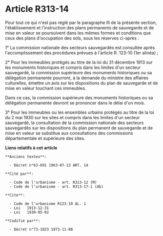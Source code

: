 # Article R313-14

Pour tout ce qui n'est pas réglé par le paragraphe III de la présente section, l'établissement et l'instruction des plans
permanents de sauvegarde et de mise en valeur se poursuivent dans les mêmes formes et conditions que ceux des plans
d'occupation des sols, sous les réserves ci-après :

1° La commission nationale des secteurs sauvegardés est consultée après l'accomplissement des procédures prévues à l'article
R. 123-10 (1er alinéa) ;

2° Pour les immeubles protégés au titre de la loi du 31 décembre 1913 sur les monuments historiques et compris dans les
limites d'un secteur sauvegardé, la commission supérieure des monuments historiques ou sa délégation permanente pourront, à
la demande du ministre des affaires culturelles, émettre un avis sur les dispositions du plan de sauvegarde et de mise en
valeur touchant ces immeubles.

Dans ce cas, la commission supérieure des monuments historiques ou sa délégation permanente devront se prononcer dans le
délai d'un mois.

3° Pour les immeubles ou les ensembles urbains protégés au titre de la loi du 2 mai 1930 sur les sites et compris dans les
limites d'un secteur sauvegardé, la consultation de la commission nationale des secteurs sauvegardés sur les dispositions du
plan permanent de sauvegarde et de mise en valeur se substitue aux consultations des commissions départementale et supérieure
des sites.

**Liens relatifs à cet article**

	**Anciens textes**:

	  - Décret n°63-691 1963-07-13 ART. 14

	**Cité par**:

	  - Code de l'urbanisme - art. R313-12 (M)
	  - Code de l'urbanisme - art. R313-17-1 (Ab)

	**Cite**:

	  - Code de l'urbanisme R123-10 AL. 1
	  - Loi   1913-12-31
	  - Loi   1930-05-02

	**Codifié par**:

	  - Décret n°73-1023 1973-11-08
